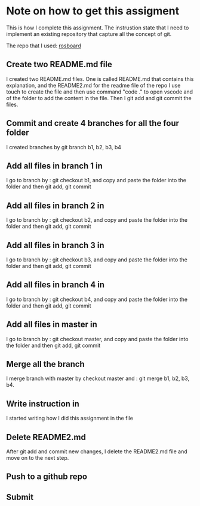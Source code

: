 # Note on how to get this assigment

This is how I complete this assignment. The instrustion state that I need to implement an existing repository that capture all the concept of git. 

The repo that I used: [rosboard](https://github.com/dheera/rosboard.git) 


## Create two README.md file
I created two README.md files. One is called README.md that contains this explanation, and the README2.md for the readme file of the repo
I use touch <file name> to create the file and then use command "code ." to open vscode and of the folder to add the content in the file. Then I git add and git commit the files. 

## Commit and create 4 branches for all the four folder 
I created branches by git branch b1, b2, b3, b4

## Add all files in branch 1 in 
I go to branch by : git checkout b1, and copy and paste the folder into the folder and then git add, git commit

## Add all files in branch 2 in
I go to branch by : git checkout b2, and copy and paste the folder into the folder and then git add, git commit

## Add all files in branch 3 in
I go to branch by : git checkout b3, and copy and paste the folder into the folder and then git add, git commit

## Add all files in  branch 4 in
I go to branch by : git checkout b4, and copy and paste the folder into the folder and then git add, git commit

## Add all files in master in
I go to branch by : git checkout master, and copy and paste the folder into the folder and then git add, git commit

## Merge all the branch
I merge branch with master by checkout master and : git merge b1, b2, b3, b4. 

## Write instruction in 
I started writing how I did this assignment in the file 

## Delete README2.md 
After git add and commit new changes, I delete the README2.md file and move on to the next step.

## Push to a github repo

## Submit 

